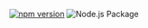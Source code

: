 [![npm version](https://badge.fury.io/js/naive-tests-ts.svg)](https://badge.fury.io/js/naive-tests-ts)
![Node.js Package](https://github.com/oikumo/naive-tests-ts/workflows/Node.js%20Package/badge.svg?branch=release)